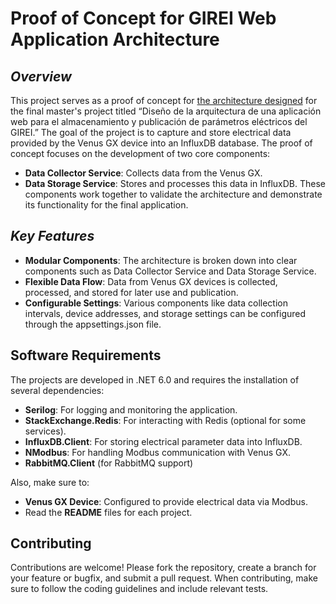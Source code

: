 # Proof of Concept for GIREI Web Application Architecture
## _Overview_

This project serves as a proof of concept for [the architecture designed](https://github.com/ups-girei/energy-management-system/blob/main/architecture.dsl) for the final master's project titled “Diseño de la arquitectura de una aplicación web para el almacenamiento y publicación de parámetros eléctricos del GIREI.” The goal of the project is to capture and store electrical data provided by the Venus GX device into an InfluxDB database.
The proof of concept focuses on the development of two core components:

- **Data Collector Service**: Collects data from the Venus GX.
- **Data Storage Service**: Stores and processes this data in InfluxDB.
These components work together to validate the architecture and demonstrate its functionality for the final application.

## _Key Features_
- **Modular Components**: The architecture is broken down into clear components such as Data Collector Service and Data Storage Service.
- **Flexible Data Flow**: Data from Venus GX devices is collected, processed, and stored for later use and publication.
- **Configurable Settings**: Various components like data collection intervals, device addresses, and storage settings can be configured through the appsettings.json file.
## Software Requirements
The projects are developed in .NET 6.0 and requires the installation of several dependencies:
- **Serilog**: For logging and monitoring the application.
- **StackExchange.Redis**: For interacting with Redis (optional for some services).
- **InfluxDB.Client**: For storing electrical parameter data into InfluxDB.
- **NModbus**: For handling Modbus communication with Venus GX.
- **RabbitMQ.Client** (for RabbitMQ support)

Also, make sure to:
- **Venus GX Device**: Configured to provide electrical data via Modbus.
- Read the **README** files for each project.

## Contributing
Contributions are welcome! Please fork the repository, create a branch for your feature or bugfix, and submit a pull request. When contributing, make sure to follow the coding guidelines and include relevant tests.
